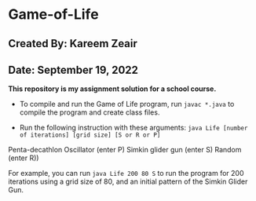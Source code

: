 # Game-of-Life
## Created By: Kareem Zeair
## Date: September 19, 2022
**This repository is my assignment solution for a school course.**

- To compile and run the Game of Life program, run `javac *.java` to compile the program and create class files.

- Run the following instruction with these arguments:
`java Life [number of iterations] [grid size] [S or R or P]`

Penta-decathlon Oscillator (enter P)
Simkin glider gun (enter S)
Random (enter R))

For example, you can run `java Life 200 80 S` to run the program for 
200 iterations using a grid size of 80, and an initial pattern of the
Simkin Glider Gun. 

